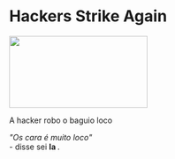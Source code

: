 <!doctype html>
<html>
   <body>
     <h1>Hackers Strike Again</h1>
     <img src="https://mimo.app/r/hacker.png" width="250" height="130">
     <p>
       A hacker robo o baguio loco
     </p>
     <p>
       <em>"Os cara é muito loco"</em><br> - disse sei <strong> la </strong>.
     </p>
  </body>
 </html>
